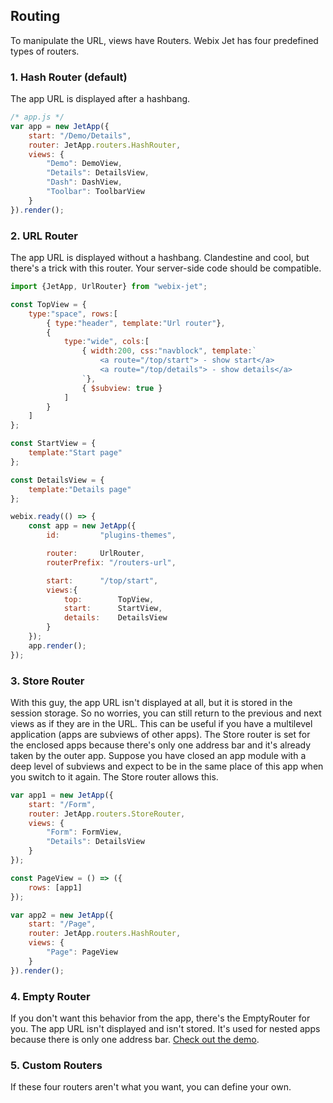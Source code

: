 ## Routing

To manipulate the URL, views have Routers. Webix Jet has four predefined types of routers.

### 1. Hash Router \(default\)

The app URL is displayed after a hashbang.

```js
/* app.js */
var app = new JetApp({
    start: "/Demo/Details",
    router: JetApp.routers.HashRouter,
    views: {
        "Demo": DemoView,
        "Details": DetailsView,
        "Dash": DashView,
        "Toolbar": ToolbarView
    }
}).render();
```

### 2. URL Router

The app URL is displayed without a hashbang. Clandestine and cool, but there's a trick with this router. Your server-side code should be compatible.

```js
import {JetApp, UrlRouter} from "webix-jet";

const TopView = {
	type:"space", rows:[
		{ type:"header", template:"Url router"},
		{
			type:"wide", cols:[
				{ width:200, css:"navblock", template:`
					<a route="/top/start"> - show start</a>
					<a route="/top/details"> - show details</a>
				`},
				{ $subview: true }
			]
		}
	]
};

const StartView = {
	template:"Start page"
};

const DetailsView = {
	template:"Details page"
};

webix.ready(() => {
	const app = new JetApp({
		id:			"plugins-themes",

		router:		UrlRouter,
		routerPrefix: "/routers-url",

		start:		"/top/start",
		views:{
			top:		TopView,
			start:		StartView,
			details:	DetailsView
		}
	});
	app.render();
});
```

### 3. Store Router

With this guy, the app URL isn't displayed at all, but it is stored in the session storage. So no worries, you can still return to the previous and next views as if they are in the URL. This can be useful if you have a multilevel application \(apps are subviews of other apps\). The Store router is set for the enclosed apps because there's only one address bar and it's already taken by the outer app. Suppose you have closed an app module with a deep level of subviews and expect to be in the same place of this app when you switch to it again. The Store router allows this.

```js
var app1 = new JetApp({
    start: "/Form",
    router: JetApp.routers.StoreRouter,
    views: {
        "Form": FormView,
        "Details": DetailsView
    }
});

const PageView = () => ({
    rows: [app1]
});

var app2 = new JetApp({
    start: "/Page",
    router: JetApp.routers.HashRouter,
    views: {
        "Page": PageView
    }
}).render();
```

### 4. Empty Router

If you don't want this behavior from the app, there's the EmptyRouter for you. The app URL isn't displayed and isn't stored. It's used for nested apps because there is only one address bar. [Check out the demo](https://github.com/webix-hub/jet-core/blob/master/samples/06_highlevel.html).

### 5. Custom Routers

If these four routers aren't what you want, you can define your own.

